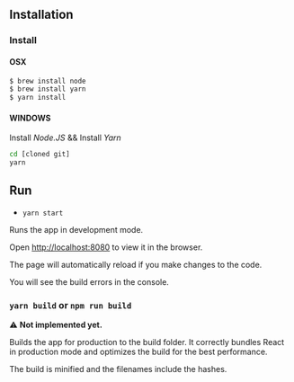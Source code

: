 ## Installation

### Install

#### OSX

```sh
$ brew install node
$ brew install yarn
$ yarn install
```

#### WINDOWS
Install *Node.JS* && Install *Yarn*
```cmd
cd [cloned git]
yarn
```

## Run

* `yarn start`

Runs the app in development mode.

Open [http://localhost:8080](http://localhost:8080) to view it in the browser.

The page will automatically reload if you make changes to the code.

You will see the build errors in the console.

### `yarn build` or `npm run build`

:warning: **Not implemented yet.**

Builds the app for production to the build folder.
It correctly bundles React in production mode and optimizes the build for the best performance.

The build is minified and the filenames include the hashes.
